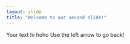 ```yaml
---
layout: slide
title: "Welcome to our second slide!"
---
```

Your text hi hoho
Use the left arrow to go back!
